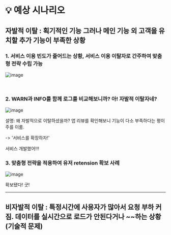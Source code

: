 
# 💡 예상 시나리오

## 자발적 이탈 : 획기적인 기능 그러나 메인 기능 외 고객을 유치할 추가 기능이 부족한 상황

### 1. 서비스 이용 빈도가 줄어드는 상황, 서비스 이용 이탈자로 간주하여 맞춤형 전략 수립 가능<br>

![image](https://github.com/user-attachments/assets/ce3b5fc1-f8be-4a0b-b58e-3b89ba411bc0)

<br>

### 2. WARN과 INFO를 함께 로그를 비교해보니까? 아! 자발적 이탈자네?

![image](https://github.com/user-attachments/assets/51edfacc-8627-44fc-aa37-4fcd8142e651)


설명: 왜 자발적으로 이탈하셨을까? 앱 리뷰를 확인해보니 기능이 다소 부족하다는 평이 주를 이룸.

-> '서비스를 확장하자!'

서비스 개발했어!!!


### 3. 맞춤형 전략을 적용하여 유저 retension 확보 사례<br>

![image](https://github.com/user-attachments/assets/692cae81-f441-4709-9fc0-4e469047c154)


확보됐다! 굿!

---


## 비자발적 이탈 : 특정시간에 사용자가 많아서 요청 부하 커짐. 데이터를 실시간으로 로드가 안된다거나 ~~하는 상황 (기술적 문제)


